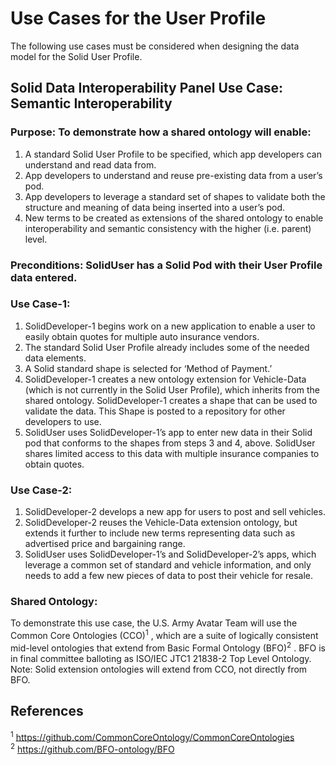# Use Cases for the User Profile

The following use cases must be considered when designing the data model for the Solid User Profile.
## Solid Data Interoperability Panel Use Case: Semantic Interoperability
### Purpose: To demonstrate how a shared ontology will enable: 
1) A standard Solid User Profile to be specified, which app developers can understand and read data from.
2) App developers to understand and reuse pre-existing data from a user’s pod.
3) App developers to leverage a standard set of shapes to validate both the structure and meaning of data being inserted into a user’s pod.
4) New terms to be created as extensions of the shared ontology to enable interoperability and semantic consistency with the higher (i.e. parent) level.

### Preconditions: SolidUser has a Solid Pod with their User Profile data entered.

### Use Case-1:
1) SolidDeveloper-1 begins work on a new application to enable a user to easily obtain quotes for multiple auto insurance vendors.
2) The standard Solid User Profile already includes some of the needed data elements.
3) A Solid standard shape is selected for ‘Method of Payment.’
4) SolidDeveloper-1 creates a new ontology extension for Vehicle-Data (which is not currently in the Solid User Profile), which inherits from the shared ontology. SolidDeveloper-1 creates a shape that can be used to validate the data. This Shape is posted to a repository for other developers to use.
5) SolidUser uses SolidDeveloper-1’s app to enter new data in their Solid pod that conforms to the shapes from steps 3 and 4, above. SolidUser shares limited access to this data with multiple insurance companies to obtain quotes.
### Use Case-2:
1) SolidDeveloper-2 develops a new app for users to post and sell vehicles.
2) SolidDeveloper-2 reuses the Vehicle-Data extension ontology, but extends it further to include new terms representing data such as advertised price and bargaining range.
3) SolidUser uses SolidDeveloper-1’s and SolidDeveloper-2’s apps, which leverage a common set of standard and vehicle information, and only needs to add a few new pieces of data to post their vehicle for resale.
### Shared Ontology:

To demonstrate this use case, the U.S. Army Avatar Team will use the Common Core Ontologies (CCO)<sup>1</sup> , which are a suite of logically consistent mid-level ontologies that extend from Basic Formal Ontology (BFO)<sup>2</sup> .   BFO is in final committee balloting as ISO/IEC JTC1 21838-2 Top Level Ontology.  Note: Solid extension ontologies will extend from CCO, not directly from BFO.


## References
<sup>1</sup> https://github.com/CommonCoreOntology/CommonCoreOntologies<br>
<sup>2</sup> https://github.com/BFO-ontology/BFO
